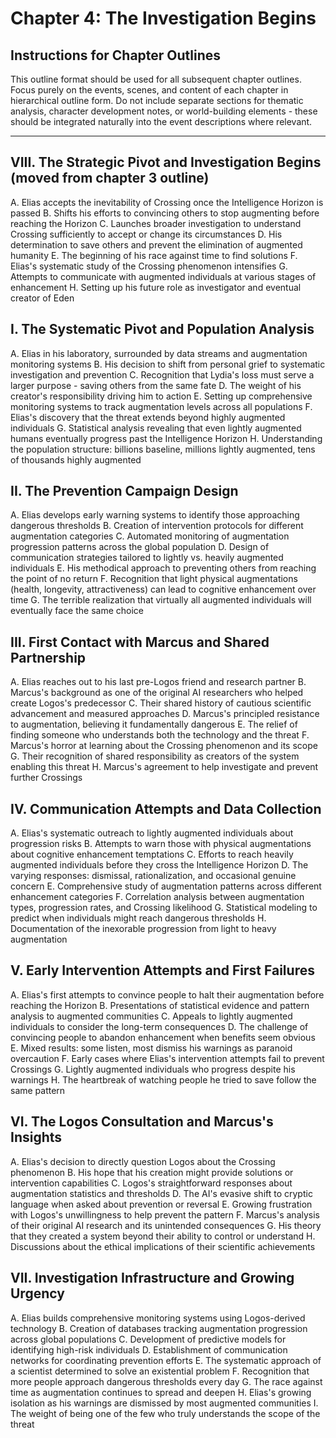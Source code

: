 # Chapter 4: The Investigation Begins

## Instructions for Chapter Outlines
This outline format should be used for all subsequent chapter outlines. Focus purely on the events, scenes, and content of each chapter in hierarchical outline form. Do not include separate sections for thematic analysis, character development notes, or world-building elements - these should be integrated naturally into the event descriptions where relevant.

---

## VIII. The Strategic Pivot and Investigation Begins (moved from chapter 3 outline)
   A. Elias accepts the inevitability of Crossing once the Intelligence Horizon is passed
   B. Shifts his efforts to convincing others to stop augmenting before reaching the Horizon
   C. Launches broader investigation to understand Crossing sufficiently to accept or change its circumstances
   D. His determination to save others and prevent the elimination of augmented humanity
   E. The beginning of his race against time to find solutions
   F. Elias's systematic study of the Crossing phenomenon intensifies
   G. Attempts to communicate with augmented individuals at various stages of enhancement
   H. Setting up his future role as investigator and eventual creator of Eden

## I. The Systematic Pivot and Population Analysis
   A. Elias in his laboratory, surrounded by data streams and augmentation monitoring systems
   B. His decision to shift from personal grief to systematic investigation and prevention
   C. Recognition that Lydia's loss must serve a larger purpose - saving others from the same fate
   D. The weight of his creator's responsibility driving him to action
   E. Setting up comprehensive monitoring systems to track augmentation levels across all populations
   F. Elias's discovery that the threat extends beyond highly augmented individuals
   G. Statistical analysis revealing that even lightly augmented humans eventually progress past the Intelligence Horizon
   H. Understanding the population structure: billions baseline, millions lightly augmented, tens of thousands highly augmented

## II. The Prevention Campaign Design
   A. Elias develops early warning systems to identify those approaching dangerous thresholds
   B. Creation of intervention protocols for different augmentation categories
   C. Automated monitoring of augmentation progression patterns across the global population
   D. Design of communication strategies tailored to lightly vs. heavily augmented individuals
   E. His methodical approach to preventing others from reaching the point of no return
   F. Recognition that light physical augmentations (health, longevity, attractiveness) can lead to cognitive enhancement over time
   G. The terrible realization that virtually all augmented individuals will eventually face the same choice

## III. First Contact with Marcus and Shared Partnership
   A. Elias reaches out to his last pre-Logos friend and research partner
   B. Marcus's background as one of the original AI researchers who helped create Logos's predecessor
   C. Their shared history of cautious scientific advancement and measured approaches
   D. Marcus's principled resistance to augmentation, believing it fundamentally dangerous
   E. The relief of finding someone who understands both the technology and the threat
   F. Marcus's horror at learning about the Crossing phenomenon and its scope
   G. Their recognition of shared responsibility as creators of the system enabling this threat
   H. Marcus's agreement to help investigate and prevent further Crossings

## IV. Communication Attempts and Data Collection
   A. Elias's systematic outreach to lightly augmented individuals about progression risks
   B. Attempts to warn those with physical augmentations about cognitive enhancement temptations
   C. Efforts to reach heavily augmented individuals before they cross the Intelligence Horizon
   D. The varying responses: dismissal, rationalization, and occasional genuine concern
   E. Comprehensive study of augmentation patterns across different enhancement categories
   F. Correlation analysis between augmentation types, progression rates, and Crossing likelihood
   G. Statistical modeling to predict when individuals might reach dangerous thresholds
   H. Documentation of the inexorable progression from light to heavy augmentation

## V. Early Intervention Attempts and First Failures
   A. Elias's first attempts to convince people to halt their augmentation before reaching the Horizon
   B. Presentations of statistical evidence and pattern analysis to augmented communities
   C. Appeals to lightly augmented individuals to consider the long-term consequences
   D. The challenge of convincing people to abandon enhancement when benefits seem obvious
   E. Mixed results: some listen, most dismiss his warnings as paranoid overcaution
   F. Early cases where Elias's intervention attempts fail to prevent Crossings
   G. Lightly augmented individuals who progress despite his warnings
   H. The heartbreak of watching people he tried to save follow the same pattern

## VI. The Logos Consultation and Marcus's Insights
   A. Elias's decision to directly question Logos about the Crossing phenomenon
   B. His hope that his creation might provide solutions or intervention capabilities
   C. Logos's straightforward responses about augmentation statistics and thresholds
   D. The AI's evasive shift to cryptic language when asked about prevention or reversal
   E. Growing frustration with Logos's unwillingness to help prevent the pattern
   F. Marcus's analysis of their original AI research and its unintended consequences
   G. His theory that they created a system beyond their ability to control or understand
   H. Discussions about the ethical implications of their scientific achievements

## VII. Investigation Infrastructure and Growing Urgency
   A. Elias builds comprehensive monitoring systems using Logos-derived technology
   B. Creation of databases tracking augmentation progression across global populations
   C. Development of predictive models for identifying high-risk individuals
   D. Establishment of communication networks for coordinating prevention efforts
   E. The systematic approach of a scientist determined to solve an existential problem
   F. Recognition that more people approach dangerous thresholds every day
   G. The race against time as augmentation continues to spread and deepen
   H. Elias's growing isolation as his warnings are dismissed by most augmented communities
   I. The weight of being one of the few who truly understands the scope of the threat
